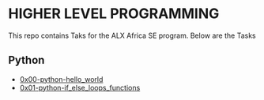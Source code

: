 # HIGHER LEVEL PROGRAMMING

This repo contains Taks for the ALX Africa SE program. Below are the Tasks
## Python
- [0x00-python-hello_world](https://github.com/jacobgbemi/alx-higher_level_programming/tree/master/0x00-python-hello_world) 
- [0x01-python-if_else_loops_functions](https://github.com/jacobgbemi/alx-higher_level_programming/tree/master/0x01-python-if_else_loops_functions)
